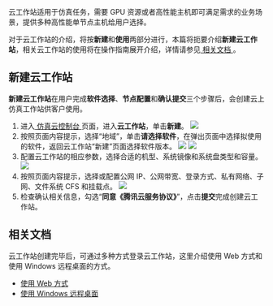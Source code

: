 云工作站适用于仿真任务，需要 GPU 资源或者高性能主机即可满足需求的业务场景，提供多种高性能单节点主机给用户选择。

对于云工作站的介绍，将按**新建**和**使用**两部分进行，本篇将扼要介绍**新建云工作站**，相关云工作站的使用将在操作指南展开介绍，详情请参见[ 相关文档 ](#xgwd)。

## 新建云工作站
**新建云工作站**在用户完成**软件选择**、**节点配置**和**确认提交**三个步骤后，会创建云上仿真工作站供客户使用。
1. 进入[ 仿真云控制台 ](https://console.cloud.tencent.com/cloudsim/desktop)页面，进入**云工作站**，单击**新建**。
![](https://qcloudimg.tencent-cloud.cn/raw/3d775a54eb82e62c842a0ace0d2985d6.png)
2. 按照页面内容提示，选择“地域”，单击**请选择软件**，在弹出页面中选择拟使用的软件，返回云工作站“新建”页面选择软件版本。
![](https://qcloudimg.tencent-cloud.cn/raw/7afc9db7d793aa59fef48cd8a7f3d527.png)
![](https://qcloudimg.tencent-cloud.cn/raw/012e180d97c85f2e800fb6da4468588c.png)
3. 配置云工作站的相应参数，选择合适的机型、系统镜像和系统盘类型和容量。
![](https://qcloudimg.tencent-cloud.cn/raw/c6554e8cd6078b703d2dc74acf929161.png)
4. 按照页面内容提示，选择或配置公网 IP、公网带宽、登录方式、私有网络、子网、文件系统 CFS 和挂载点。
![](https://qcloudimg.tencent-cloud.cn/raw/894a6498d242e12d06f5b24247ba90c5.png)
5. 检查确认相关信息，勾选“**同意《腾讯云服务协议》**”，点击**提交**完成创建云工作站。



## 相关文档[](id:xgwd)
云工作站创建完毕后，可通过多种方式登录云工作站，这里介绍使用 Web 方式和使用 Windows 远程桌面的方式。
- [使用 Web 方式](https://cloud.tencent.com/document/product/1357/63864)
- [使用 Windows 远程桌面](https://cloud.tencent.com/document/product/1357/63865)




